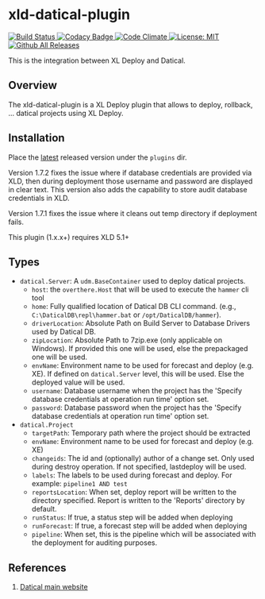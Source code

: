 # xld-datical-plugin

[![Build Status][xld-datical-plugin-travis-image] ][xld-datical-plugin-travis-url]
[![Codacy Badge][xld-datical-plugin-codacy-image] ][xld-datical-plugin-codacy-url]
[![Code Climate][xld-datical-plugin-code-climate-image] ][xld-datical-plugin-code-climate-url]
[![License: MIT][xlr-datical-plugin-license-image] ][xlr-datical-plugin-license-url]
[![Github All Releases][xld-datical-plugin-downloads-image] ]()


[xld-datical-plugin-travis-image]: https://travis-ci.org/xebialabs-community/xld-datical-plugin.svg?branch=master
[xld-datical-plugin-travis-url]: https://travis-ci.org/xebialabs-community/xld-datical-plugin
[xld-datical-plugin-codacy-image]: https://api.codacy.com/project/badge/Grade/7e66235d52e3447c890c7c2e0ea9edb4
[xld-datical-plugin-codacy-url]: https://www.codacy.com/app/joris-dewinne/xld-datical-plugin
[xld-datical-plugin-code-climate-image]: https://codeclimate.com/github/xebialabs-community/xld-datical-plugin/badges/gpa.svg
[xld-datical-plugin-code-climate-url]: https://codeclimate.com/github/xebialabs-community/xld-datical-plugin
[xlr-datical-plugin-license-image]: https://img.shields.io/badge/License-MIT-yellow.svg
[xlr-datical-plugin-license-url]: https://opensource.org/licenses/MIT
[xld-datical-plugin-downloads-image]: https://img.shields.io/github/downloads/xebialabs-community/xld-datical-plugin/total.svg


This is the integration between XL Deploy and Datical.


## Overview ##

The xld-datical-plugin is a XL Deploy plugin that allows to deploy, rollback, ... datical projects using XL Deploy.

## Installation ##

Place the [latest](https://github.com/xebialabs-community/xld-datical-plugin/releases) released version under the `plugins` dir.

Version 1.7.2 fixes the issue where if database credentials are provided via XLD, then during deployment those username and password are displayed in clear text. This version also adds the capability to store audit database credentials in XLD.

Version 1.7.1 fixes the issue where it cleans out temp directory if deployment fails.

This plugin (1.x.x+) requires XLD 5.1+

## Types ##

+ `datical.Server`: A `udm.BaseContainer` used to deploy datical projects.
    + `host`: the `overthere.Host` that will be used to execute the `hammer` cli tool
    + `home`: Fully qualified location of Datical DB CLI command. (e.g., `C:\DaticalDB\repl\hammer.bat` or `/opt/DaticalDB/hammer`).
    + `driverLocation`: Absolute Path on Build Server to Database Drivers used by Datical DB.
    + `zipLocation`: Absolute Path to 7zip.exe (only applicable on Windows). If provided this one will be used, else the prepackaged one will be used.
    + `envName`: Environment name to be used for forecast and deploy (e.g. XE). If defined on `datical.Server` level, this will be used. Else the deployed value will be used.
    + `username`: Database username when the project has the 'Specify database credentials at operation run time' option set.
    + `password`: Database password when the project has the 'Specify database credentials at operation run time' option set.
+ `datical.Project`
    + `targetPath`: Temporary path where the project should be extracted
    + `envName`: Environment name to be used for forecast and deploy (e.g. XE)
    + `changeids`: The id and (optionally) author of a change set. Only used during destroy operation. If not specified, lastdeploy will be used.
    + `labels`:  The labels to be used during forecast and deploy. For example: `pipeline1 AND test`
    + `reportsLocation`: When set, deploy report will be written to the directory specified. Report is written to the 'Reports' directory by default.
    + `runStatus`: If true, a status step will be added when deploying
    + `runForecast`: If true, a forecast step will be added when deploying
    + `pipeline`: When set, this is the pipeline which will be associated with the deployment for auditing purposes.

## References ##
1. [Datical main website](http://www.datical.com/)



